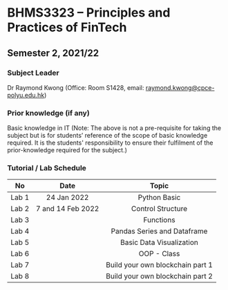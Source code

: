 # BHMS3323 – Principles and Practices of FinTech
## Semester 2, 2021/22

### Subject Leader
Dr Raymond Kwong (Office: Room S1428, email: raymond.kwong@cpce-polyu.edu.hk)

### Prior knowledge (if any)
Basic knowledge in IT
(Note: The above is not a pre-requisite for taking the subject but is for students’ reference of the scope of basic knowledge required.  It is the students' responsibility to ensure their fulfilment of the prior-knowledge required for the subject.)

### Tutorial / Lab Schedule

|No | Date |Topic |
|:-:|:-:|:-:|
|Lab 1| 24 Jan 2022 | Python Basic | 
|Lab 2| 7 and 14 Feb 2022 |Control Structure | 
|Lab 3| |Functions | 
|Lab 4| |Pandas Series and Dataframe | 
|Lab 5| |Basic Data Visualization | 
|Lab 6| |OOP - Class | 
|Lab 7| |Build your own blockchain part 1 | 
|Lab 8| |Build your own blockchain part 2 | 
